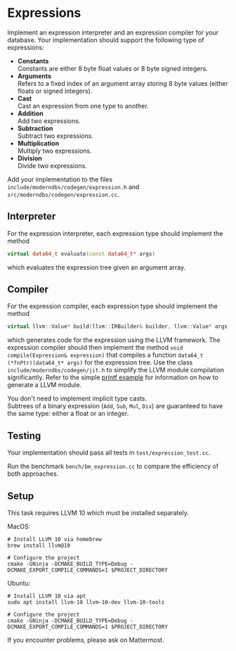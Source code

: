# Expressions

Implement an expression interpreter and an expression compiler for your database.
Your implementation should support the following type of expressions:

* **Constants**  
  Constants are either 8 byte float values or 8 byte signed integers.
* **Arguments**  
  Refers to a fixed index of an argument array storing 8 byte values (either floats or signed integers).
* **Cast**  
  Cast an expression from one type to another.
* **Addition**  
  Add two expressions.
* **Subtraction**  
  Subtract two expressions.
* **Multiplication**  
  Multiply two expressions.
* **Division**  
  Divide two expressions.

Add your implementation to the files  
`include/moderndbs/codegen/expression.h` and  
`src/moderndbs/codegen/expression.cc`.

## Interpreter
For the expression interpreter, each expression type should implement the method 
```c++
virtual data64_t evaluate(const data64_t* args)
```
which evaluates the expression tree given an argument array.

## Compiler
For the expression compiler, each expression type should implement the method 
```c++
virtual llvm::Value* build(llvm::IRBuilder& builder, llvm::Value* args)
```
which generates code for the expression using the LLVM framework.
The expression compiler should then implement the method `void compile(Expression& expression)` that compiles a function `data64_t (*fnPtr)(data64_t* args)` for the expression tree.
Use the class `include/moderndbs/codegen/jit.h` to simplify the LLVM module compilation significantly.
Refer to the simple [printf example](src/codegen/example/printf.cc) for information on how to generate a LLVM module.

You don't need to implement implicit type casts.  
Subtrees of a binary expression (`Add`, `Sub`, `Mul`, `Div`) are guaranteed to have the same type: either a float or an integer.

## Testing
Your implementation should pass all tests in `test/expression_test.cc`.

Run the benchmark `bench/bm_expression.cc` to compare the efficiency of both approaches.

## Setup
This task requires LLVM 10 which must be installed separately.

MacOS:
```
# Install LLVM 10 via homebrew
brew install llvm@10

# Configure the project
cmake -GNinja -DCMAKE_BUILD_TYPE=Debug -DCMAKE_EXPORT_COMPILE_COMMANDS=1 $PROJECT_DIRECTORY
```

Ubuntu:
```
# Install LLVM 10 via apt
sudo apt install llvm-10 llvm-10-dev llvm-10-tools

# Configure the project
cmake -GNinja -DCMAKE_BUILD_TYPE=Debug -DCMAKE_EXPORT_COMPILE_COMMANDS=1 $PROJECT_DIRECTORY
```

If you encounter problems, please ask on Mattermost.
